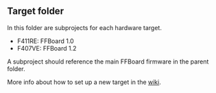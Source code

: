 ## Target folder

In this folder are subprojects for each hardware target.

* F411RE: FFBoard 1.0
* F407VE: FFBoard 1.2


A subproject should reference the main FFBoard firmware in the parent folder.

More info about how to set up a new target in the [wiki](https://github.com/Ultrawipf/OpenFFBoard/wiki/Setting-up-target-projects).
